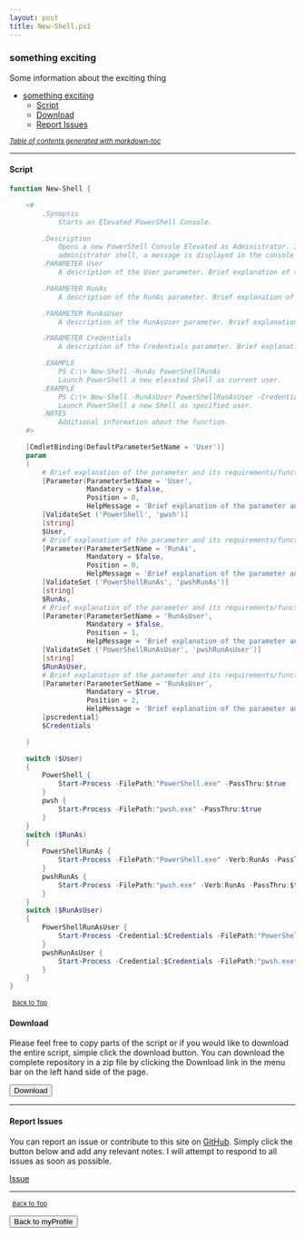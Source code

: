 ```yaml
---
layout: post
title: New-Shell.ps1
---
```


### something exciting

Some information about the exciting thing

- [something exciting](#something-exciting)
  - [Script](#script)
  - [Download](#download)
  - [Report Issues](#report-issues)

<small><i><a href='http://ecotrust-canada.github.io/markdown-toc/'>Table of contents generated with markdown-toc</a></i></small>

---

#### Script

```powershell
function New-Shell {

	<#
		.Synopsis
			Starts an Elevated PowerShell Console.

		.Description
			Opens a new PowerShell Console Elevated as Administrator. If the user is already running an elevated
			administrator shell, a message is displayed in the console session.
		.PARAMETER User
			A description of the User parameter. Brief explanation of the parameter and its requirements/function

		.PARAMETER RunAs
			A description of the RunAs parameter. Brief explanation of the parameter and its requirements/function

		.PARAMETER RunAsUser
			A description of the RunAsUser parameter. Brief explanation of the parameter and its requirements/function

		.PARAMETER Credentials
			A description of the Credentials parameter. Brief explanation of the parameter and its requirements/function

		.EXAMPLE
			PS C:\> New-Shell -RunAs PowerShellRunAs
			Launch PowerShell a new elevated Shell as current user.
		.EXAMPLE
			PS C:\> New-Shell -RunAsUser PowerShellRunAsUser -Credentials (Get-Credential)
			Launch PowerShell a new Shell as specified user.
		.NOTES
			Additional information about the function.
	#>

	[CmdletBinding(DefaultParameterSetName = 'User')]
	param
	(
		# Brief explanation of the parameter and its requirements/function
		[Parameter(ParameterSetName = 'User',
				   Mandatory = $false,
				   Position = 0,
				   HelpMessage = 'Brief explanation of the parameter and its requirements/function')]
		[ValidateSet ('PowerShell', 'pwsh')]
		[string]
		$User,
		# Brief explanation of the parameter and its requirements/function
		[Parameter(ParameterSetName = 'RunAs',
				   Mandatory = $false,
				   Position = 0,
				   HelpMessage = 'Brief explanation of the parameter and its requirements/function')]
		[ValidateSet ('PowerShellRunAs', 'pwshRunAs')]
		[string]
		$RunAs,
		# Brief explanation of the parameter and its requirements/function
		[Parameter(ParameterSetName = 'RunAsUser',
				   Mandatory = $false,
				   Position = 1,
				   HelpMessage = 'Brief explanation of the parameter and its requirements/function')]
		[ValidateSet ('PowerShellRunAsUser', 'pwshRunAsUser')]
		[string]
		$RunAsUser,
		# Brief explanation of the parameter and its requirements/function
		[Parameter(ParameterSetName = 'RunAsUser',
				   Mandatory = $true,
				   Position = 2,
				   HelpMessage = 'Brief explanation of the parameter and its requirements/function')]
		[pscredential]
		$Credentials

	)

	switch ($User)
	{
		PowerShell {
			Start-Process -FilePath:"PowerShell.exe" -PassThru:$true
		}
		pwsh {
			Start-Process -FilePath:"pwsh.exe" -PassThru:$true
		}
	}
	switch ($RunAs)
	{
		PowerShellRunAs {
			Start-Process -FilePath:"PowerShell.exe" -Verb:RunAs -PassThru:$true
		}
		pwshRunAs {
			Start-Process -FilePath:"pwsh.exe" -Verb:RunAs -PassThru:$true
		}
	}
	switch ($RunAsUser)
	{
		PowerShellRunAsUser {
			Start-Process -Credential:$Credentials -FilePath:"PowerShell.exe" -LoadUserProfile:$true -UseNewEnvironment:$true -ArgumentList @("-Mta")
		}
		pwshRunAsUser {
			Start-Process -Credential:$Credentials -FilePath:"pwsh.exe" -LoadUserProfile:$true -UseNewEnvironment:$true -ArgumentList @("-Mta")
		}
	}
}
```

<span style="font-size:11px;"><a href="#"><i class="fas fa-caret-up" aria-hidden="true" style="color: white; margin-right:5px;"></i>Back to Top</a></span>

#### Download

Please feel free to copy parts of the script or if you would like to download the entire script, simple click the download button. You can download the complete repository in a zip file by clicking the Download link in the menu bar on the left hand side of the page.

<button class="btn" type="submit" onclick="window.open('/powershell/functions/myProfile/New-Shell.ps1')">
    <i class="fa fa-cloud-download-alt">
    </i>
        Download
</button>

---

#### Report Issues

You can report an issue or contribute to this site on <a href="https://github.com/BanterBoy/scripts-blog/issues">GitHub</a>. Simply click the button below and add any relevant notes. I will attempt to respond to all issues as soon as possible.

<!-- Place this tag where you want the button to render. -->

<a class="github-button" href="https://github.com/BanterBoy/scripts-blog/issues/new?title=New-Shell.ps1&body=There is a problem with this function. Please find details below." data-show-count="true" aria-label="Issue BanterBoy/scripts-blog on GitHub">Issue</a>

---

<span style="font-size:11px;"><a href="#"><i class="fas fa-caret-up" aria-hidden="true" style="color: white; margin-right:5px;"></i>Back to Top</a></span>

<a href="/menu/_pages/myProfile.html">
    <button class="btn">
        <i class='fas fa-reply'>
        </i>
            Back to myProfile
    </button>
</a>

[1]: http://ecotrust-canada.github.io/markdown-toc
[2]: https://github.com/googlearchive/code-prettify
